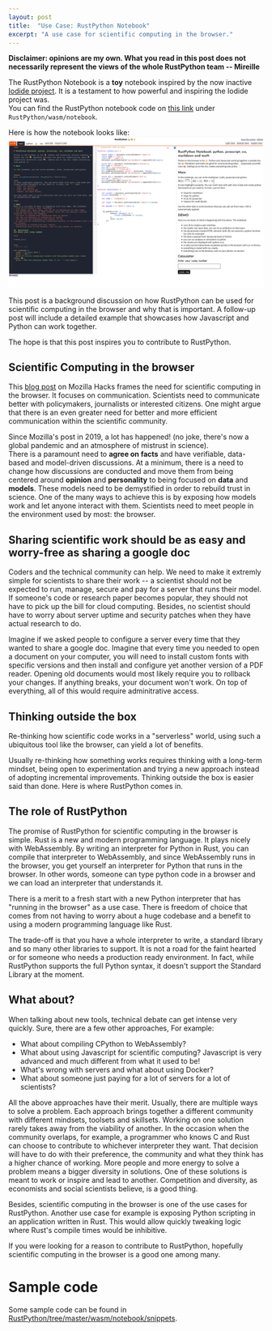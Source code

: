 ```yaml
---
layout: post
title:  "Use Case: RustPython Notebook"
excerpt: "A use case for scientific computing in the browser."
---
```


**Disclaimer: opinions are my own. What you read in this post does not necessarily represent the views of the whole RustPython team -- Mireille**  

The RustPython Notebook is a **toy** notebook inspired by the now inactive [Iodide project](https://alpha.iodide.io/). It is a testament to how powerful and inspiring the Iodide project was.  
You can find the RustPython notebook code on [this link](https://github.com/RustPython/RustPython/tree/master/wasm/notebook) under `RustPython/wasm/notebook`. 

Here is how the notebook looks like:
![Rust Python Notebook](/assets/media/rustpython-notebook.png)

This post is a background discussion on how RustPython can be used for scientific computing in the browser and why that is important. A follow-up post will include a detailed example that showcases how Javascript and Python can work together.

The hope is that this post inspires you to contribute to RustPython.

## Scientific Computing in the browser

This [blog post](https://hacks.mozilla.org/2019/03/iodide-an-experimental-tool-for-scientific-communicatiodide-for-scientific-communication-exploration-on-the-web/) on Mozilla Hacks frames the need for scientific computing in the browser. It focuses on communication. Scientists need to communicate better with policymakers, journalists or interested citizens. One might argue that there is an even greater need for better and more efficient communication within the scientific community. 

Since Mozilla's post in 2019, a lot has happened! (no joke, there's now a global pandemic and an atmosphere of mistrust in science).  
There is a paramount need to **agree on facts** and have verifiable, data-based and model-driven discussions. At a minimum, there is a need to change how discussions are conducted and move them from being centered around **opinion** and **personality** to being focused on **data** and **models**. These models need to be demystified in order to rebuild trust in science. One of the many ways to achieve this is by exposing how models work and let anyone interact with them. Scientists need to meet people in the environment used by most: the browser.

## Sharing scientific work should be as easy and worry-free as sharing a google doc
Coders and the technical community can help. We need to make it extremly simple for scientists to share their work -- a scientist should not be expected to run, manage, secure and pay for a server that runs their model. If someone's code or research paper becomes popular, they should not have to pick up the bill for cloud computing. Besides, no scientist should have to worry about server uptime and security patches when they have actual research to do. 

Imagine if we asked people to configure a server every time that they wanted to share a google doc. Imagine that every time you needed to open a document on your computer, you will need to install custom fonts with specific versions and then install and configure yet another version of a PDF reader. Opening old documents would most likely require you to rollback your changes. If anything breaks, your document won't work. On top of everything, all of this would require adminitrative access.

## Thinking outside the box
Re-thinking how scientific code works in a "serverless" world, using such a ubiquitous tool like the browser, can yield a lot of benefits.

Usually re-thinking how something works requires thinking with a long-term mindset, being open to experimentation and trying a new approach instead of adopting incremental improvements. Thinking outside the box is easier said than done. Here is where RustPython comes in.

## The role of RustPython

The promise of RustPython for scientific computing in the browser is simple. Rust is a new and modern programming language. It plays nicely with WebAssembly. By writing an interpreter for Python in Rust, you can compile that interpreter to WebAssembly, and since WebAssembly runs in the browser, you get yourself an interpreter for Python that runs in the browser. In other words, someone can type python code in a browser and we can load an interpreter that understands it.

There is a merit to a fresh start with a new Python interpreter that has "running in the browser" as a use case. There is freedom of choice that comes from not having to worry about a huge codebase and a benefit to using a modern programming language like Rust.

The trade-off is that you have a whole interpreter to write, a standard library and so many other libraries to support. It is not a road for the faint hearted or for someone who needs a production ready environment. In fact, while RustPython supports the full Python syntax, it doesn't support the Standard Library at the moment.

## What about?
When talking about new tools, technical debate can get intense very quickly. Sure, there are a few other approaches, For example:
- What about compiling CPython to WebAssembly?
- What about using Javascript for scientific computing? Javascript is very advanced and much different from what it used to be!
- What's wrong with servers and what about using Docker?
- What about someone just paying for a lot of servers for a lot of scientists?
    
All the above approaches have their merit. Usually, there are multiple ways to solve a problem. Each approach brings together a different community with different mindsets, toolsets and skillsets. Working on one solution rarely takes away from the viability of another. In the occasion when the community overlaps, for example, a programmer who knows C and Rust can choose to contribute to whichever interpreter they want. That decision will have to do with their preference, the community and what they think has a higher chance of working. More people and more energy to solve a problem means a bigger diversity in solutions. One of these solutions is meant to work or inspire and lead to another. Competition and diversity, as economists and social scientists believe, is a good thing.

Besides, scientific computing in the browser is one of the use cases for RustPython. Another use case for example is exposing Python scripting in an application written in Rust. This would allow quickly tweaking logic where Rust's compile times would be inhibitive.

If you were looking for a reason to contribute to RustPython, hopefully scientific computing in the browser is a good one among many.

# Sample code

Some sample code can be found in [RustPython/tree/master/wasm/notebook/snippets](https://github.com/RustPython/RustPython/tree/master/wasm/notebook/snippets).
